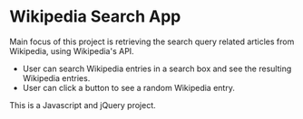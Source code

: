 <h1> Wikipedia Search App </h1>

<p> Main focus of this project is retrieving the search query related articles from Wikipedia, using Wikipedia's API.    <ul>
	  <li> User can search Wikipedia entries in a search box and see the resulting Wikipedia entries.</li>
	  <li> User can click a button to see a random Wikipedia entry. </li>

   </ul> 
</p>

<p>This is a Javascript and jQuery project. </p>

